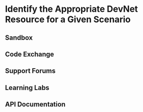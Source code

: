 # Identify the Appropriate DevNet Resource for a Given Scenario

## Sandbox

## Code Exchange

## Support Forums

## Learning Labs

## API Documentation

